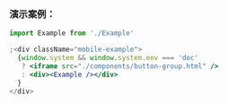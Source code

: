 ### 演示案例：
```jsx harmony
import Example from './Example'

;<div className="mobile-example">
  {window.system && window.system.env === 'doc' 
   ? <iframe src="./components/button-group.html" />
   : <div><Example /></div>
  }
</div>
``` 
```js { "file": "../Example.tsx" }
```